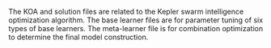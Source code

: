 The KOA and solution files are related to the Kepler swarm intelligence optimization algorithm. The base learner files are for parameter tuning of six types of base learners. The meta-learner file is for combination optimization to determine the final model construction.
